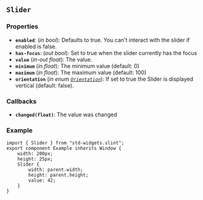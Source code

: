 <!-- Copyright © SixtyFPS GmbH <info@slint.dev> ; SPDX-License-Identifier: MIT -->
## `Slider`

### Properties

-   **`enabled`**: (_in_ _bool_): Defaults to true. You can't interact with the slider if enabled is false.
-   **`has-focus`**: (_out_ _bool_): Set to true when the slider currently has the focus
-   **`value`** (_in-out_ _float_): The value.
-   **`minimum`** (_in_ _float_): The minimum value (default: 0)
-   **`maximum`** (_in_ _float_): The maximum value (default: 100)
-   **`orientation`** (_in_ _enum [`Orientation`](../builtins/enums.md#orientation)_): If set to true the Slider is displayed vertical (default: false).

### Callbacks

-   **`changed(float)`**: The value was changed

### Example

```slint
import { Slider } from "std-widgets.slint";
export component Example inherits Window {
    width: 200px;
    height: 25px;
    Slider {
        width: parent.width;
        height: parent.height;
        value: 42;
    }
}
```
